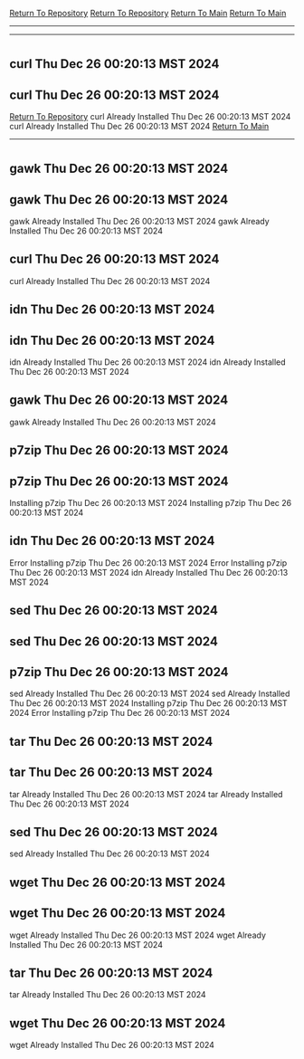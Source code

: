 [Return To Repository](https://github.com/DigitalWarrior/piholeparser/)
[Return To Repository](https://github.com/DigitalWarrior/piholeparser/)
[Return To Main](https://github.com/DigitalWarrior/piholeparser/blob/master/RecentRunLogs/Mainlog.md)
[Return To Main](https://github.com/DigitalWarrior/piholeparser/blob/master/RecentRunLogs/Mainlog.md)
____________________________________
____________________________________
# 
# 
## curl Thu Dec 26 00:20:13 MST 2024
## curl Thu Dec 26 00:20:13 MST 2024
[Return To Repository](https://github.com/DigitalWarrior/piholeparser/)
curl Already Installed Thu Dec 26 00:20:13 MST 2024
curl Already Installed Thu Dec 26 00:20:13 MST 2024
[Return To Main](https://github.com/DigitalWarrior/piholeparser/blob/master/RecentRunLogs/Mainlog.md)
____________________________________
# 
## gawk Thu Dec 26 00:20:13 MST 2024
## gawk Thu Dec 26 00:20:13 MST 2024
gawk Already Installed Thu Dec 26 00:20:13 MST 2024
gawk Already Installed Thu Dec 26 00:20:13 MST 2024
## curl Thu Dec 26 00:20:13 MST 2024
curl Already Installed Thu Dec 26 00:20:13 MST 2024
## idn Thu Dec 26 00:20:13 MST 2024
## idn Thu Dec 26 00:20:13 MST 2024
idn Already Installed Thu Dec 26 00:20:13 MST 2024
idn Already Installed Thu Dec 26 00:20:13 MST 2024
## gawk Thu Dec 26 00:20:13 MST 2024
gawk Already Installed Thu Dec 26 00:20:13 MST 2024
## p7zip Thu Dec 26 00:20:13 MST 2024
## p7zip Thu Dec 26 00:20:13 MST 2024
Installing p7zip Thu Dec 26 00:20:13 MST 2024
Installing p7zip Thu Dec 26 00:20:13 MST 2024
## idn Thu Dec 26 00:20:13 MST 2024
Error Installing p7zip Thu Dec 26 00:20:13 MST 2024
Error Installing p7zip Thu Dec 26 00:20:13 MST 2024
idn Already Installed Thu Dec 26 00:20:13 MST 2024
## sed Thu Dec 26 00:20:13 MST 2024
## sed Thu Dec 26 00:20:13 MST 2024
## p7zip Thu Dec 26 00:20:13 MST 2024
sed Already Installed Thu Dec 26 00:20:13 MST 2024
sed Already Installed Thu Dec 26 00:20:13 MST 2024
Installing p7zip Thu Dec 26 00:20:13 MST 2024
Error Installing p7zip Thu Dec 26 00:20:13 MST 2024
## tar Thu Dec 26 00:20:13 MST 2024
## tar Thu Dec 26 00:20:13 MST 2024
tar Already Installed Thu Dec 26 00:20:13 MST 2024
tar Already Installed Thu Dec 26 00:20:13 MST 2024
## sed Thu Dec 26 00:20:13 MST 2024
sed Already Installed Thu Dec 26 00:20:13 MST 2024
## wget Thu Dec 26 00:20:13 MST 2024
## wget Thu Dec 26 00:20:13 MST 2024
wget Already Installed Thu Dec 26 00:20:13 MST 2024
wget Already Installed Thu Dec 26 00:20:13 MST 2024
## tar Thu Dec 26 00:20:13 MST 2024
tar Already Installed Thu Dec 26 00:20:13 MST 2024
## wget Thu Dec 26 00:20:13 MST 2024
wget Already Installed Thu Dec 26 00:20:13 MST 2024
